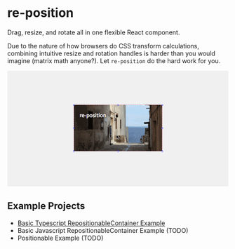 # re-position

Drag, resize, and rotate all in one flexible React component.

Due to the nature of how browsers do CSS transform calculations, combining
intuitive resize and rotation handles is harder than you would imagine
(matrix math anyone?). Let `re-position` do the hard work for you.

![Example](./documentation/re-position.gif)


## Example Projects

* [Basic Typescript RepositionableContainer Example](https://codesandbox.io/s/wpkw5jyy7)
* Basic Javascript RepositionableContainer Example (TODO)
* Positionable Example (TODO)
